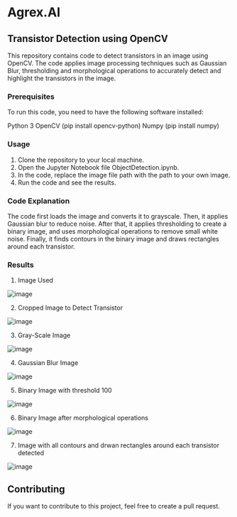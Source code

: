 # Agrex.AI

## Transistor Detection using OpenCV
This repository contains code to detect transistors in an image using OpenCV. The code applies image processing techniques such as Gaussian Blur, thresholding and morphological operations to accurately detect and highlight the transistors in the image.

### Prerequisites
To run this code, you need to have the following software installed:

Python 3
OpenCV (pip install opencv-python)
Numpy (pip install numpy)

### Usage
1. Clone the repository to your local machine.
2. Open the Jupyter Notebook file ObjectDetection.ipynb.
3. In the code, replace the image file path with the path to your own image.
4. Run the code and see the results.

### Code Explanation
The code first loads the image and converts it to grayscale. Then, it applies Gaussian blur to reduce noise. After that, it applies thresholding to create a binary image, and uses morphological operations to remove small white noise. Finally, it finds contours in the binary image and draws rectangles around each transistor.

### Results 

1. Image Used

![image](https://user-images.githubusercontent.com/64553113/216888641-52ea0a73-508f-4d8d-9078-f854e0687a94.png)

2. Cropped Image to Detect Transistor

![image](https://user-images.githubusercontent.com/64553113/216888708-0ae816ca-49eb-4bb6-8269-4c4854efbdf9.png)

3. Gray-Scale Image

![image](https://user-images.githubusercontent.com/64553113/216888824-4f8d769c-ff4d-4a1c-a753-896659f7a9a5.png)

4. Gaussian Blur Image 

![image](https://user-images.githubusercontent.com/64553113/216888898-f559a4eb-6cb2-4324-81d4-827a22efee76.png)

5. Binary Image with threshold 100

![image](https://user-images.githubusercontent.com/64553113/216889001-32f61ce9-56d5-4d75-ab7f-fe042fba3369.png)

6. Binary Image after morphological operations

![image](https://user-images.githubusercontent.com/64553113/216889107-fe0aab4d-d373-4a31-8555-bed2cb0b0327.png)

7. Image with all contours and drwan rectangles around each transistor detected

![image](https://user-images.githubusercontent.com/64553113/216888588-6e3551d3-0ff9-4ac0-9f20-5135f10ee229.png)


## Contributing
If you want to contribute to this project, feel free to create a pull request.





